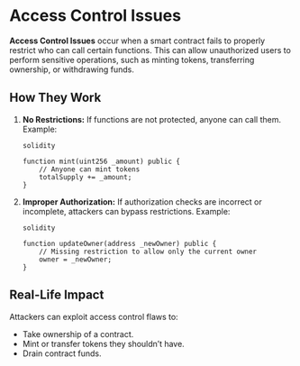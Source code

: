 # Access Control Issues

**Access Control Issues** occur when a smart contract fails to properly restrict who can call certain functions. This can allow unauthorized users to perform sensitive operations, such as minting tokens, transferring ownership, or withdrawing funds.

## **How They Work** <a href="#how-they-work" id="how-they-work"></a>

1.  **No Restrictions:** If functions are not protected, anyone can call them. Example:

    ```
    solidity

    function mint(uint256 _amount) public {
        // Anyone can mint tokens
        totalSupply += _amount;
    }
    ```
2.  **Improper Authorization:** If authorization checks are incorrect or incomplete, attackers can bypass restrictions. Example:

    ```
    solidity

    function updateOwner(address _newOwner) public {
        // Missing restriction to allow only the current owner
        owner = _newOwner;
    }
    ```

## **Real-Life Impact** <a href="#real-life-impact" id="real-life-impact"></a>

Attackers can exploit access control flaws to:

* Take ownership of a contract.
* Mint or transfer tokens they shouldn’t have.
* Drain contract funds.
